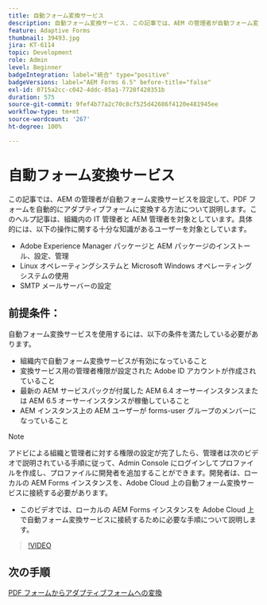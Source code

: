 ```yaml
---
title: 自動フォーム変換サービス
description: 自動フォーム変換サービス. この記事では、AEM の管理者が自動フォーム変換サービスを設定して、PDF フォームを自動的にアダプティブフォームに変換する方法について説明します。このヘルプ記事は、組織内の IT 管理者と AEM 管理者を対象としています。
feature: Adaptive Forms
thumbnail: 39493.jpg
jira: KT-6114
topic: Development
role: Admin
level: Beginner
badgeIntegration: label="統合" type="positive"
badgeVersions: label="AEM Forms 6.5" before-title="false"
exl-id: 0715a2cc-c042-4ddc-85a1-7720f420351b
duration: 575
source-git-commit: 9fef4b77a2c70c8cf525d42686f4120e481945ee
workflow-type: tm+mt
source-wordcount: '267'
ht-degree: 100%

---
```


# 自動フォーム変換サービス

この記事では、AEM の管理者が自動フォーム変換サービスを設定して、PDF フォームを自動的にアダプティブフォームに変換する方法について説明します。このヘルプ記事は、組織内の IT 管理者と AEM 管理者を対象としています。具体的には、以下の操作に関する十分な知識があるユーザーを対象としています。

* Adobe Experience Manager パッケージと AEM パッケージのインストール、設定、管理
* Linux オペレーティングシステムと Microsoft Windows オペレーティングシステムの使用
* SMTP メールサーバーの設定

## 前提条件：

自動フォーム変換サービスを使用するには、以下の条件を満たしている必要があります。

* 組織内で自動フォーム変換サービスが有効になっていること
* 変換サービス用の管理者権限が設定された Adobe ID アカウントが作成されていること
* 最新の AEM サービスパックが付属した AEM 6.4 オーサーインスタンスまたは AEM 6.5 オーサーインスタンスが稼働していること
* AEM インスタンス上の AEM ユーザーが forms-user グループのメンバーになっていること

>[!NOTE]
>アドビによる組織と管理者に対する権限の設定が完了したら、管理者は次のビデオで説明されている手順に従って、Admin Console にログインしてプロファイルを作成し、プロファイルに開発者を追加することができます。開発者は、ローカルの AEM Forms インスタンスを、Adobe Cloud 上の自動フォーム変換サービスに接続する必要があります。

* このビデオでは、ローカルの AEM Forms インスタンスを Adobe Cloud 上で自動フォーム変換サービスに接続するために必要な手順について説明します。

>[!VIDEO](https://video.tv.adobe.com/v/39493?quality=12&learn=on)

## 次の手順

[PDF フォームからアダプティブフォームへの変換](./convert-pdf-form-into-adaptive-form.md)